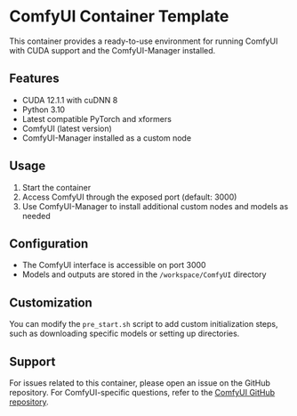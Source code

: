 # ComfyUI Container Template

This container provides a ready-to-use environment for running ComfyUI with CUDA support and the ComfyUI-Manager installed.

## Features

- CUDA 12.1.1 with cuDNN 8
- Python 3.10
- Latest compatible PyTorch and xformers
- ComfyUI (latest version)
- ComfyUI-Manager installed as a custom node

## Usage

1. Start the container
2. Access ComfyUI through the exposed port (default: 3000)
3. Use ComfyUI-Manager to install additional custom nodes and models as needed

## Configuration

- The ComfyUI interface is accessible on port 3000
- Models and outputs are stored in the `/workspace/ComfyUI` directory

## Customization

You can modify the `pre_start.sh` script to add custom initialization steps, such as downloading specific models or setting up directories.

## Support

For issues related to this container, please open an issue on the GitHub repository.
For ComfyUI-specific questions, refer to the [ComfyUI GitHub repository](https://github.com/comfyanonymous/ComfyUI).